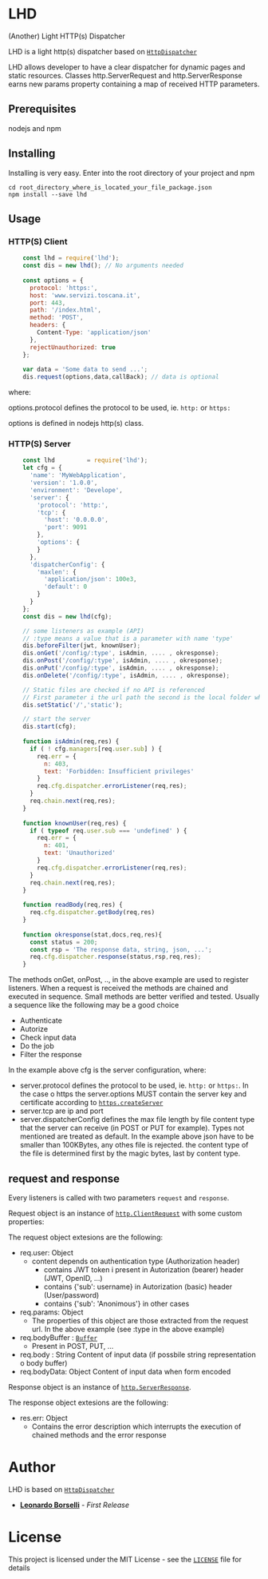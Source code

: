 # LHD
(Another) Light HTTP(s) Dispatcher

LHD is a light http(s) dispatcher based on [`HttpDispatcher`](https://github.com/alberto-bottarini/httpdispatcher)

LHD allows developer to have a clear dispatcher for dynamic pages and static resources. Classes http.ServerRequest and http.ServerResponse earns new params property containing a map of received HTTP parameters.

## Prerequisites

nodejs and npm

## Installing

Installing is very easy. Enter into the root directory of your project and npm

```
cd root_directory_where_is_located_your_file_package.json
npm install --save lhd
```

## Usage

### HTTP(S) Client

```js
    const lhd = require('lhd');
    const dis = new lhd(); // No arguments needed
    
    const options = {
      protocol: 'https:',
      host: 'www.servizi.toscana.it',
      port: 443,
      path: '/index.html',
      method: 'POST',
      headers: {
        Content-Type: 'application/json'
      },
      rejectUnauthorized: true
    };
    
    var data = 'Some data to send ...';
    dis.request(options,data,callBack); // data is optional
```

where:

options.protocol defines the protocol to be used, ie. `http:` or `https:`

options is defined in nodejs http(s) class.


### HTTP(S) Server

```js
    const lhd         = require('lhd');
    let cfg = {
      'name': 'MyWebApplication',
      'version': '1.0.0',
      'environment': 'Develope',
      'server': {
        'protocol': 'http:',
        'tcp': {
          'host': '0.0.0.0',
          'port': 9091
        },
        'options': {
        }
      },
      'dispatcherConfig': {
        'maxlen': {
          'application/json': 100e3,
          'default': 0
        }
      }
    };
    const dis = new lhd(cfg);

    // some listeners as example (API)
    // :type means a value that is a parameter with name 'type'
    dis.beforeFilter(jwt, knownUser);
    dis.onGet('/config/:type', isAdmin, .... , okresponse);
    dis.onPost('/config/:type', isAdmin, .... , okresponse);
    dis.onPut('/config/:type', isAdmin, .... , okresponse);
    dis.onDelete('/config/:type', isAdmin, .... , okresponse);

    // Static files are checked if no API is referenced
    // First parameter i the url path the second is the local folder where files are located
    dis.setStatic('/','static');

    // start the server
    dis.start(cfg);
    
    function isAdmin(req,res) {
      if ( ! cfg.managers[req.user.sub] ) {
        req.err = {
          n: 403,
          text: 'Forbidden: Insufficient privileges'
        }
        req.cfg.dispatcher.errorListener(req,res);
      }
      req.chain.next(req,res);
    }
    
    function knownUser(req,res) {
      if ( typeof req.user.sub === 'undefined' ) {
        req.err = {
          n: 401,
          text: 'Unauthorized'
        }
        req.cfg.dispatcher.errorListener(req,res);
      }
      req.chain.next(req,res);
    }
    
    function readBody(req,res) {
      req.cfg.dispatcher.getBody(req,res)
    }
    
    function okresponse(stat,docs,req,res){
      const status = 200;
      const rsp = 'The response data, string, json, ...';
      req.cfg.dispatcher.response(status,rsp,req,res);
    }

```

The methods onGet, onPost, .., in the above example are used to register listeners.
When a request is received the methods are chained and executed in sequence.
Small methods are better verified and tested.
Usually a sequence like the following may be a good choice
- Authenticate
- Autorize
- Check input data
- Do the job
- Filter the response

In the example above cfg is the server configuration, where:
- server.protocol defines the protocol to be used, ie. `http:` or `https:`. In the case o https the server.options MUST contain the server key and certificate according to [`https.createServer`](https://nodejs.org/api/https.html#https_https_createserver_options_requestlistener)
- server.tcp are ip and port 
- server.dispatcherConfig defines the max file length by file content type that the server can receive (in POST or PUT for example). Types not mentioned are treated as default. In the example above json have to be smaller than 100KBytes, any othes file is rejected.
the content type of the file is determined first by the magic bytes, last by content type.

request and response
---------

Every listeners is called with two parameters `request` and `response`.

Request object is an instance of [`http.ClientRequest`](https://nodejs.org/api/http.html#http_class_http_clientrequest) with some custom properties:

The request object extesions are the following:
- req.user: Object
    - content depends on authentication type (Authorization header)
        - contains JWT token i present in Autorization (bearer) header (JWT, OpenID, ...)
        - contains {'sub': username} in Autorization (basic) header (User/password)
        - contains {'sub': 'Anonimous'} in other cases
- req.params: Object
    - The properties of this object are those extracted from the request url. In the above example (see :type in the above example)
- req.bodyBuffer : [`Buffer`](https://nodejs.org/api/buffer.html#buffer_class_buffer)
    - Present in POST, PUT, ...
- req.body : String
    Content of input data (if possbile string representation o body buffer)
- req.bodyData: Object
    Content of input data when form encoded

Response object is an instance of [`http.ServerResponse`](https://nodejs.org/api/http.html#http_class_http_serverresponse).

The response object extesions are the following:
- res.err: Object
    - Contains the error description which interrupts the execution of chained methods and the error response


# Author

LHD is based on [`HttpDispatcher`](https://github.com/alberto-bottarini/httpdispatcher)
* [**Leonardo Borselli**](https://github.com/Leoborse) - *First Release*


# License

This project is licensed under the MIT License - see the [`LICENSE`](LICENSE) file for details